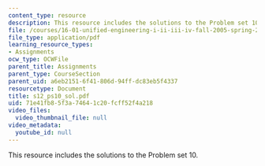 ```yaml
---
content_type: resource
description: This resource includes the solutions to the Problem set 10.
file: /courses/16-01-unified-engineering-i-ii-iii-iv-fall-2005-spring-2006/71e41fb85f3a74641c20fcff52f4a218_s12_ps10_sol.pdf
file_type: application/pdf
learning_resource_types:
- Assignments
ocw_type: OCWFile
parent_title: Assignments
parent_type: CourseSection
parent_uid: a6eb2151-6f41-806d-94ff-dc83eb5f4337
resourcetype: Document
title: s12_ps10_sol.pdf
uid: 71e41fb8-5f3a-7464-1c20-fcff52f4a218
video_files:
  video_thumbnail_file: null
video_metadata:
  youtube_id: null
---
```

This resource includes the solutions to the Problem set 10.

